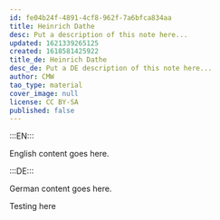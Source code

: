 ```yaml
---
id: fe04b24f-4891-4cf8-962f-7a6bfca834aa
title: Heinrich Dathe
desc: Put a description of this note here...
updated: 1621339265125
created: 1618581425922
title_de: Heinrich Dathe
desc_de: Put a DE description of this note here...
author: CMW
tao_type: material
cover_image: null
license: CC BY-SA
published: false
---
```


:::EN:::

English content goes here.

:::DE:::

German content goes here.

Testing here
